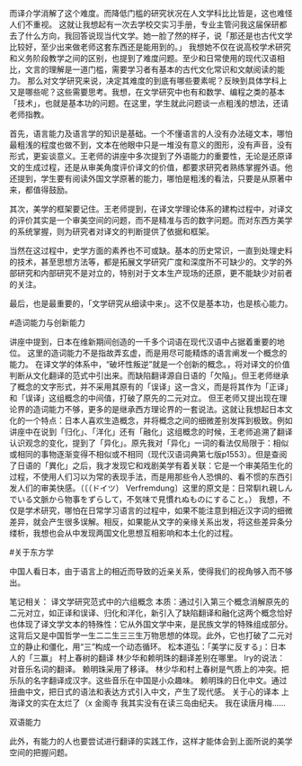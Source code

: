 而译介学消解了这个难度。而降低门槛的研究状况在人文学科比比皆是，这也难怪人们不重视。
这就让我想起有一次去学校交实习手册，专业主管问我这届保研都去了什么方向，我回答说现当代文学。她一脸了然的样子，说「那还是也古代文学比较好，至少出来做老师这套东西还是能用到的。」
我想她不仅在说高校学术研究和义务阶段教学之间的区别，也提到了难度问题。至少和日常使用的现代汉语相比，文言的理解是一道门槛，需要学习者有基本的古代文化常识和文献阅读的能力。
那么对文学研究来说，决定其难度的到底有哪些要素呢？反映到具体学科上又是哪些呢？这些需要思考。我想，在文学研究中也有和数学、编程之类的基本「技术」，也就是基本功的问题。在这里，学生就此问题谈一点粗浅的想法，还请老师指教。

首先，语言能力及语言学的知识是基础。一个不懂语言的人没有办法碰文本，哪怕最粗浅的程度也做不到，文本在他眼中只是一堆没有意义的图形，没有声音，没有形式，更妄谈意义。王老师的讲座中多次提到了外语能力的重要性，无论是还原译文的生成过程，还是从审美角度评价译文的价值，都要求研究者熟练掌握外语。他还提到，学生要有阅读外国文学原著的能力，哪怕是粗浅的看法，只要是从原著中来，都值得鼓励。

其次，美学的框架要记住。王老师提到，在译文学理论体系的建构过程中，对译文的评价其实是一个审美空间的问题，而不是精准与否的数字问题。而对东西方美学的系统掌握，则为研究者对译文的判断提供了依据和框架。

当然在这过程中，史学方面的素养也不可或缺。基本的历史常识，一直到处理史料的技术，甚至思想方法等，都是拓展文学研究广度和深度所不可缺少的。文学的外部研究和内部研究不是对立的，特别对于文本生产现场的还原，更不能缺少对前者的关注。

最后，也是最重要的，「文学研究从细读中来」。这不仅是基本功，也是核心能力。


#造词能力与创新能力

讲座中提到，日本在维新期间创造的一千多个词语在现代汉语中占据着重要的地位。 这里的造词能力不是指故弄玄虚，而是用尽可能精炼的语言阐发一个概念的能力。
在译文学的体系中，“破坏性叛逆”就是一个创新的概念。，将对译文的价值判断从文化翻译的范式中引出来。而缺陷翻译源自日语的「欠陥」。但王老师继承了概念的文字形式，并不采用其原有的「误译」这一含义，而是将其作为「正译」和「误译」这组概念的中间值，打破了原先的二元对立。
但王老师又提出现在理论界的造词能力不够，更多的是继承西方理论界的一套说法。这就让我想起日本文化的一个特点：日本人喜欢生造概念，并将概念之间的细微差别发挥到极致。例如讲座中在说到「归化」、「洋化」还有「融化」这组概念的时候，王老师追溯了翻译认识观念的变化，提到了「异化」。原先我对「异化」一词的看法仅局限于：相似或相同的事物逐渐变得不相似或不相同（现代汉语词典第七版p1553）。但是查阅了日语的「異化」之后，我才发现它和戏剧美学有着关联：它是一个审美陌生化的过程，不使用人们习以为常的表现手法，而是用那些令人恐惧的、看不惯的东西引发人们的审美快感。（〔（ドイツ） Verfremdung〕这里的原文是：日常馴れ親しんでいる文脈から物事をずらして，不気味で見慣れぬものにすること。）
我想，不仅是学术研究，哪怕在日常学习语言的过程中，如果不能注意到相近汉字词的细微差异，就会产生很多误解。相反，如果能从文字的亲缘关系出发，将这些差异条分缕析，我想也会从中发现两国文化思想互相影响和本土化的过程。

#关于东方学


中国人看日本，由于语言上的相近而导致的近亲关系，使得我们的视角够入而不够出。


笔记相关：
译文学研究范式中的六组概念
本质：通过引入第三个概念消解原先的二元对立，如正译和误译、归化和洋化，新引入了缺陷翻译和融化这两个概念恰好也体现了译文学文本的特殊性：它从外国文学中来，是民族文学的特殊组成部分。
这背后又是中国哲学一生二二生三三生万物思想的体现。此外，它也打破了二元对立的静止和僵化，用“三”构成一个动态循环。
松本道弘：「美学に反する」：日本人的「三赢」
村上春树的翻译
林少华和赖明珠的翻译差别在哪里。 lry的说法：对音乐名词的翻译。 赖明珠采用了移译。
林少华和村上春树是气质上的冲突。把乐队的名字翻译成汉字。这些音乐在中国是小众趣味。
赖明珠的日化中文。通过扭曲中文，把日式的语法和表达方式引入中文，产生了现代感。
关于心的译本 上海译文的实在太烂了（x
金阁寺 我其实没有在读三岛由纪夫。 我在读唐月梅……

双语能力

此外，有能力的人也要尝试进行翻译的实践工作，这样才能体会到上面所说的美学空间的把握问题。
